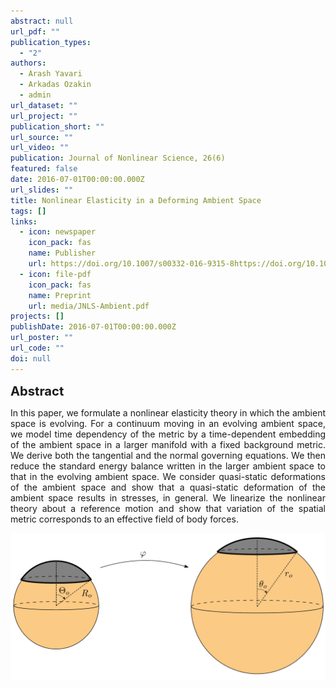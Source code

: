 ```yaml
---
abstract: null
url_pdf: ""
publication_types:
  - "2"
authors:
  - Arash Yavari
  - Arkadas Ozakin
  - admin
url_dataset: ""
url_project: ""
publication_short: ""
url_source: ""
url_video: ""
publication: Journal of Nonlinear Science, 26(6)
featured: false
date: 2016-07-01T00:00:00.000Z
url_slides: ""
title: Nonlinear Elasticity in a Deforming Ambient Space
tags: []
links:
  - icon: newspaper
    icon_pack: fas
    name: Publisher
    url: https://doi.org/10.1007/s00332-016-9315-8https://doi.org/10.1016/j.ijnonlinmec.2016.04.007
  - icon: file-pdf
    icon_pack: fas
    name: Preprint
    url: media/JNLS-Ambient.pdf
projects: []
publishDate: 2016-07-01T00:00:00.000Z
url_poster: ""
url_code: ""
doi: null
---
```

<big><big><b>Abstract</b></big></big>
<div style="text-align: justify">In this paper, we formulate a
  nonlinear elasticity theory in which the ambient space is evolving. For a
  continuum moving in an evolving ambient space, we model time dependency of the
  metric by a time-dependent embedding of the ambient space in a larger manifold
  with a fixed background metric. We derive both the tangential and the normal
  governing equations. We then reduce the standard energy balance written in the
  larger ambient space to that in the evolving ambient space. We consider
  quasi-static deformations of the ambient space and show that a quasi-static
  deformation of the ambient space results in stresses, in general. We linearize
  the nonlinear theory about a reference motion and show that variation of the
  spatial metric corresponds to an effective field of body forces.</div>

![Alt Text](fig.png)